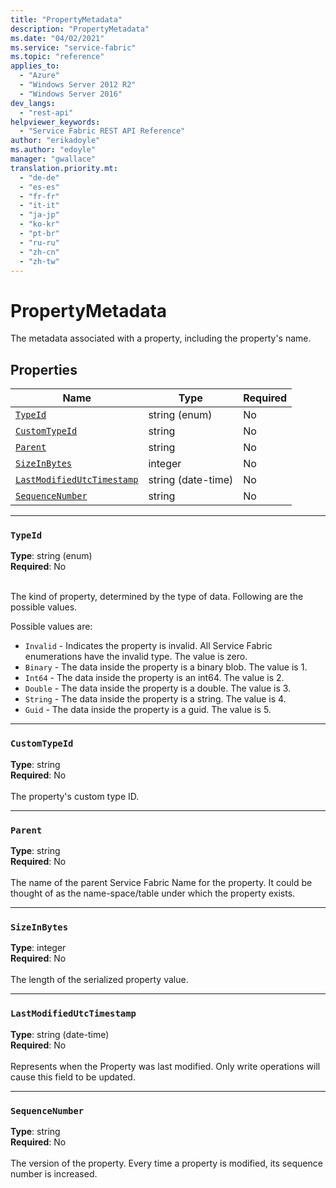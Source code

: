 ```yaml
---
title: "PropertyMetadata"
description: "PropertyMetadata"
ms.date: "04/02/2021"
ms.service: "service-fabric"
ms.topic: "reference"
applies_to: 
  - "Azure"
  - "Windows Server 2012 R2"
  - "Windows Server 2016"
dev_langs: 
  - "rest-api"
helpviewer_keywords: 
  - "Service Fabric REST API Reference"
author: "erikadoyle"
ms.author: "edoyle"
manager: "gwallace"
translation.priority.mt: 
  - "de-de"
  - "es-es"
  - "fr-fr"
  - "it-it"
  - "ja-jp"
  - "ko-kr"
  - "pt-br"
  - "ru-ru"
  - "zh-cn"
  - "zh-tw"
---
```

# PropertyMetadata

The metadata associated with a property, including the property's name.

## Properties
| Name | Type | Required |
| --- | --- | --- |
| [`TypeId`](#typeid) | string (enum) | No |
| [`CustomTypeId`](#customtypeid) | string | No |
| [`Parent`](#parent) | string | No |
| [`SizeInBytes`](#sizeinbytes) | integer | No |
| [`LastModifiedUtcTimestamp`](#lastmodifiedutctimestamp) | string (date-time) | No |
| [`SequenceNumber`](#sequencenumber) | string | No |

____
### `TypeId`
__Type__: string (enum) <br/>
__Required__: No<br/>
<br/>


The kind of property, determined by the type of data. Following are the possible values.

Possible values are: 

  - `Invalid` - Indicates the property is invalid. All Service Fabric enumerations have the invalid type. The value is zero.
  - `Binary` - The data inside the property is a binary blob. The value is 1.
  - `Int64` - The data inside the property is an int64. The value is 2.
  - `Double` - The data inside the property is a double. The value is 3.
  - `String` - The data inside the property is a string. The value is 4.
  - `Guid` - The data inside the property is a guid. The value is 5.



____
### `CustomTypeId`
__Type__: string <br/>
__Required__: No<br/>
<br/>
The property's custom type ID.

____
### `Parent`
__Type__: string <br/>
__Required__: No<br/>
<br/>
The name of the parent Service Fabric Name for the property. It could be thought of as the name-space/table under which the property exists.

____
### `SizeInBytes`
__Type__: integer <br/>
__Required__: No<br/>
<br/>
The length of the serialized property value.

____
### `LastModifiedUtcTimestamp`
__Type__: string (date-time) <br/>
__Required__: No<br/>
<br/>
Represents when the Property was last modified. Only write operations will cause this field to be updated.

____
### `SequenceNumber`
__Type__: string <br/>
__Required__: No<br/>
<br/>
The version of the property. Every time a property is modified, its sequence number is increased.
